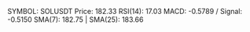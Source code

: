 SYMBOL: SOLUSDT
Price: 182.33
RSI(14): 17.03
MACD: -0.5789 / Signal: -0.5150
SMA(7): 182.75 | SMA(25): 183.66
